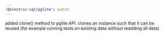 ```yaml
---
'@electric-sql/pglite': patch
---
```


added clone() method to pglite API. clones an instance such that it can be reused (for example running tests on existing data without readding all data)
